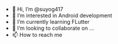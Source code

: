 - 👋 Hi, I’m @suyog417
- 👀 I’m interested in Android development
- 🌱 I’m currently learning FLutter
- 💞️ I’m looking to collaborate on ...
- 📫 How to reach me 

<!---
suyog417/suyog417 is a ✨ special ✨ repository because its `README.md` (this file) appears on your GitHub profile.
You can click the Preview link to take a look at your changes.
--->
